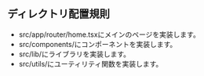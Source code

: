 ## ディレクトリ配置規則

- src/app/router/home.tsxにメインのページを実装します。
- src/components/にコンポーネントを実装します。
- src/lib/にライブラリを実装します。
- src/utils/にユーティリティ関数を実装します。